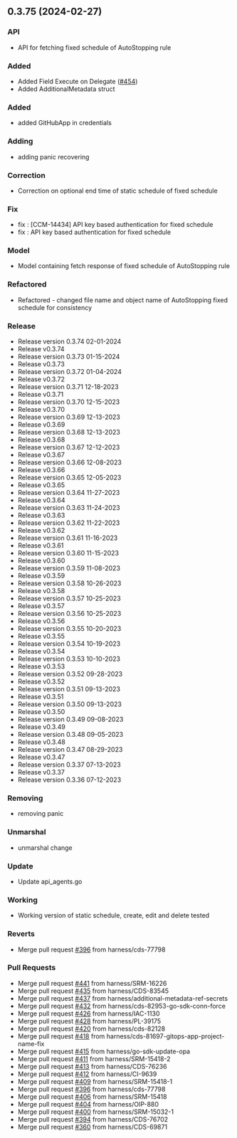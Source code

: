
<a name="0.3.75"></a>
## 0.3.75 (2024-02-27)

### API

* API for fetching fixed schedule of AutoStopping rule

### Added

* Added Field Execute on Delegate ([#454](https://github.com/harness/harness-go-sdk/issues/454))
* Added AdditionalMetadata struct

### Added

* added GitHubApp in credentials

### Adding

* adding panic recovering

### Correction

* Correction on optional end time of static schedule of fixed schedule

### Fix

* fix : [CCM-14434] API key based authentication for fixed schedule
* fix : API key based authentication for fixed schedule

### Model

* Model containing fetch response of fixed schedule of AutoStopping rule

### Refactored

* Refactored - changed file name and object name of AutoStopping fixed schedule for consistency

### Release

* Release version 0.3.74 02-01-2024
* Release v0.3.74
* Release version 0.3.73 01-15-2024
* Release v0.3.73
* Release version 0.3.72 01-04-2024
* Release v0.3.72
* Release version 0.3.71 12-18-2023
* Release v0.3.71
* Release version 0.3.70 12-15-2023
* Release v0.3.70
* Release version 0.3.69 12-13-2023
* Release v0.3.69
* Release version 0.3.68 12-13-2023
* Release v0.3.68
* Release version 0.3.67 12-12-2023
* Release v0.3.67
* Release version 0.3.66 12-08-2023
* Release v0.3.66
* Release version 0.3.65 12-05-2023
* Release v0.3.65
* Release version 0.3.64 11-27-2023
* Release v0.3.64
* Release version 0.3.63 11-24-2023
* Release v0.3.63
* Release version 0.3.62 11-22-2023
* Release v0.3.62
* Release version 0.3.61 11-16-2023
* Release v0.3.61
* Release version 0.3.60 11-15-2023
* Release v0.3.60
* Release version 0.3.59 11-08-2023
* Release v0.3.59
* Release version 0.3.58 10-26-2023
* Release v0.3.58
* Release version 0.3.57 10-25-2023
* Release v0.3.57
* Release version 0.3.56 10-25-2023
* Release v0.3.56
* Release version 0.3.55 10-20-2023
* Release v0.3.55
* Release version 0.3.54 10-19-2023
* Release v0.3.54
* Release version 0.3.53 10-10-2023
* Release v0.3.53
* Release version 0.3.52 09-28-2023
* Release v0.3.52
* Release version 0.3.51 09-13-2023
* Release v0.3.51
* Release version 0.3.50 09-13-2023
* Release v0.3.50
* Release version 0.3.49 09-08-2023
* Release v0.3.49
* Release version 0.3.48 09-05-2023
* Release v0.3.48
* Release version 0.3.47 08-29-2023
* Release v0.3.47
* Release version 0.3.37 07-13-2023
* Release v0.3.37
* Release version 0.3.36 07-12-2023

### Removing

* removing panic

### Unmarshal

* unmarshal change

### Update

* Update api_agents.go

### Working

* Working version of static schedule, create, edit and delete tested

### Reverts

* Merge pull request [#396](https://github.com/harness/harness-go-sdk/issues/396) from harness/cds-77798

### Pull Requests

* Merge pull request [#441](https://github.com/harness/harness-go-sdk/issues/441) from harness/SRM-16226
* Merge pull request [#435](https://github.com/harness/harness-go-sdk/issues/435) from harness/CDS-83545
* Merge pull request [#437](https://github.com/harness/harness-go-sdk/issues/437) from harness/additional-metadata-ref-secrets
* Merge pull request [#432](https://github.com/harness/harness-go-sdk/issues/432) from harness/cds-82953-go-sdk-conn-force
* Merge pull request [#426](https://github.com/harness/harness-go-sdk/issues/426) from harness/IAC-1130
* Merge pull request [#428](https://github.com/harness/harness-go-sdk/issues/428) from harness/PL-39175
* Merge pull request [#420](https://github.com/harness/harness-go-sdk/issues/420) from harness/cds-82128
* Merge pull request [#418](https://github.com/harness/harness-go-sdk/issues/418) from harness/cds-81697-gitops-app-project-name-fix
* Merge pull request [#415](https://github.com/harness/harness-go-sdk/issues/415) from harness/go-sdk-update-opa
* Merge pull request [#411](https://github.com/harness/harness-go-sdk/issues/411) from harness/SRM-15418-2
* Merge pull request [#413](https://github.com/harness/harness-go-sdk/issues/413) from harness/CDS-76236
* Merge pull request [#412](https://github.com/harness/harness-go-sdk/issues/412) from harness/CI-9639
* Merge pull request [#409](https://github.com/harness/harness-go-sdk/issues/409) from harness/SRM-15418-1
* Merge pull request [#396](https://github.com/harness/harness-go-sdk/issues/396) from harness/cds-77798
* Merge pull request [#406](https://github.com/harness/harness-go-sdk/issues/406) from harness/SRM-15418
* Merge pull request [#404](https://github.com/harness/harness-go-sdk/issues/404) from harness/OIP-880
* Merge pull request [#400](https://github.com/harness/harness-go-sdk/issues/400) from harness/SRM-15032-1
* Merge pull request [#394](https://github.com/harness/harness-go-sdk/issues/394) from harness/CDS-76702
* Merge pull request [#360](https://github.com/harness/harness-go-sdk/issues/360) from harness/CDS-69871

